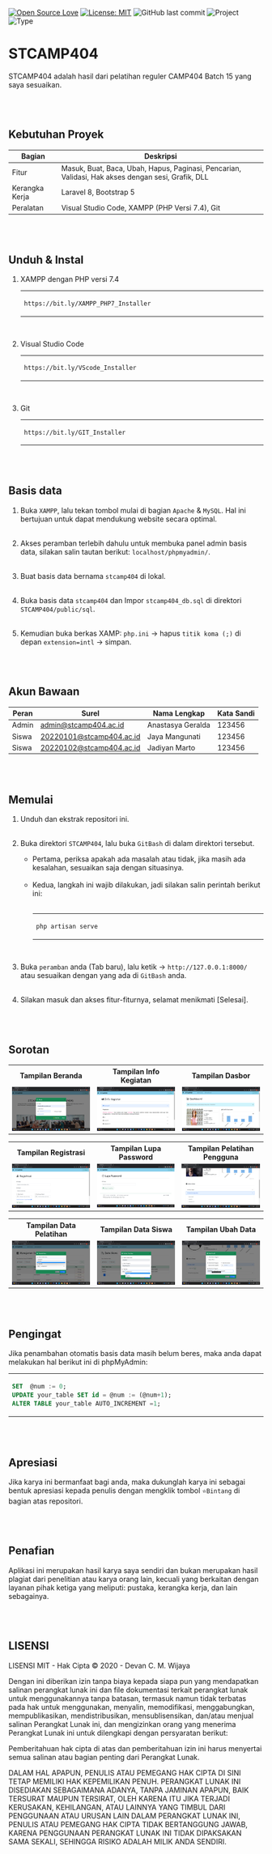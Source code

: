 [![Open Source Love](https://badges.frapsoft.com/os/v1/open-source.svg?style=flat)](https://github.com/ellerbrock/open-source-badges/)
[![License: MIT](https://img.shields.io/badge/License-MIT-blue.svg?logo=github&color=%23F7DF1E)](https://opensource.org/licenses/MIT)
![GitHub last commit](https://img.shields.io/github/last-commit/dcmwijaya/STCAMP404?logo=Codeforces&logoColor=white&color=%23F7DF1E)
![Project](https://img.shields.io/badge/Project-Website-light.svg?style=flat&logo=googlechrome&logoColor=white&color=%23F7DF1E)
![Type](https://img.shields.io/badge/Type-Course-light.svg?style=flat&logo=gitbook&logoColor=white&color=%23F7DF1E)

# STCAMP404
<p>STCAMP404 adalah hasil dari pelatihan reguler CAMP404 Batch 15 yang saya sesuaikan.</p>

<br><br>

## Kebutuhan Proyek
| Bagian | Deskripsi |
| --- | --- |
| Fitur | Masuk, Buat, Baca, Ubah, Hapus, Paginasi, Pencarian, Validasi, Hak akses dengan sesi, Grafik, DLL |
| Kerangka Kerja | Laravel 8, Bootstrap 5 |
| Peralatan | Visual Studio Code, XAMPP (PHP Versi 7.4), Git |

<br><br>

## Unduh & Instal
1. XAMPP dengan PHP versi 7.4

   <table><tr><td width="810">

   ```
   https://bit.ly/XAMPP_PHP7_Installer
   ```

   </td></tr></table><br>

2. Visual Studio Code

   <table><tr><td width="810">

   ```
   https://bit.ly/VScode_Installer
   ```

   </td></tr></table><br>

3. Git

   <table><tr><td width="810">

   ```
   https://bit.ly/GIT_Installer
   ```

   </td></tr></table>

<br><br>

## Basis data
1. Buka ``` XAMPP ```, lalu tekan tombol mulai di bagian ``` Apache ``` & ``` MySQL ```. Hal ini bertujuan untuk dapat mendukung website secara optimal.<br><br>

2. Akses peramban terlebih dahulu untuk membuka panel admin basis data, silakan salin tautan berikut: ``` localhost/phpmyadmin/ ```.<br><br>

3. Buat basis data bernama ``` stcamp404 ``` di lokal.<br><br>

4. Buka basis data ``` stcamp404 ``` dan Impor ``` stcamp404_db.sql ``` di direktori ``` STCAMP404/public/sql ```.<br><br>

5. Kemudian buka berkas XAMP: ``` php.ini ``` -> hapus ``` titik koma (;) ``` di depan ``` extension=intl ``` -> simpan.

<br><br>

## Akun Bawaan
| Peran | Surel | Nama Lengkap | Kata Sandi |
| --- | --- | --- | --- |
| Admin | admin@stcamp404.ac.id | Anastasya Geralda | 123456 |
| Siswa | 20220101@stcamp404.ac.id | Jaya Mangunati | 123456 |
| Siswa | 20220102@stcamp404.ac.id | Jadiyan Marto | 123456 |

<br><br>

## Memulai
1. Unduh  dan ekstrak repositori ini.<br><br>

2. Buka direktori ``` STCAMP404 ```, lalu buka ``` GitBash ``` di dalam direktori tersebut.
   <ul>
       <li>Pertama, periksa apakah ada masalah atau tidak, jika masih ada kesalahan, sesuaikan saja dengan situasinya.</li><br>
       <li>Kedua, langkah ini wajib dilakukan, jadi silakan salin perintah berikut ini:<br><br></li>
       
   <table><tr><td width="780">
     
   ````bash
   php artisan serve
   ````

   </td></tr></table>
   </ul><br>
   
3. Buka ``` peramban ``` anda (Tab baru), lalu ketik -> ``` http://127.0.0.1:8000/ ``` atau sesuaikan dengan yang ada di ``` GitBash ``` anda.<br><br>

4. Silakan masuk dan akses fitur-fiturnya, selamat menikmati [Selesai].

<br><br>

## Sorotan
<table>
<tr>
<th width="280">Tampilan Beranda</th>
<th width="280">Tampilan Info Kegiatan</th>
<th width="280">Tampilan Dasbor</th>
</tr>
<tr>
<td><img src="documentation/Home.jpg" alt="home"></td>
<td><img src="documentation/Activity Information.jpg" alt="activity-information"></td>
<td><img src="documentation/Dashboard.jpg" alt="dashboard"></td>
</tr>
</table>
<table>
<tr>
<th width="280">Tampilan Registrasi</th>
<th width="280">Tampilan Lupa Password</th>
<th width="280">Tampilan Pelatihan Pengguna</th>
</tr>
<tr>
<td><img src="documentation/Registration.jpg" alt="registration"></td>
<td><img src="documentation/Forgot Password.jpg" alt="forgot-password"></td>
<td><img src="documentation/User Training.jpg" alt="user-training"></td>
</tr></table>
<table>
<tr>
<th width="280">Tampilan Data Pelatihan</th>
<th width="280">Tampilan Data Siswa</th>
<th width="280">Tampilan Ubah Data</th>
</tr>
<tr>
<td><img src="documentation/Training Data.jpg" alt="training-data"></td>
<td><img src="documentation/Student Data.jpg" alt="student-data"></td>
<td><img src="documentation/Change Data.jpg" alt="change-data"></td>
</tr></table>

<br><br>

## Pengingat
<p>Jika penambahan otomatis basis data masih belum beres, maka anda dapat melakukan hal berikut ini di phpMyAdmin:</p>

<table><tr><td width="840">

```sql
SET  @num := 0;
UPDATE your_table SET id = @num := (@num+1);
ALTER TABLE your_table AUTO_INCREMENT =1;
```

</td></tr></table>

<br><br>

## Apresiasi
Jika karya ini bermanfaat bagi anda, maka dukunglah karya ini sebagai bentuk apresiasi kepada penulis dengan mengklik tombol ``` ⭐Bintang ``` di bagian atas repositori.

<br><br>

## Penafian
Aplikasi ini merupakan hasil karya saya sendiri dan bukan merupakan hasil plagiat dari penelitian atau karya orang lain, kecuali yang berkaitan dengan layanan pihak ketiga yang meliputi: pustaka, kerangka kerja, dan lain sebagainya.

<br><br>

## LISENSI 
LISENSI MIT - Hak Cipta © 2020 - Devan C. M. Wijaya

Dengan ini diberikan izin tanpa biaya kepada siapa pun yang mendapatkan salinan perangkat lunak ini dan file dokumentasi terkait perangkat lunak untuk menggunakannya tanpa batasan, termasuk namun tidak terbatas pada hak untuk menggunakan, menyalin, memodifikasi, menggabungkan, mempublikasikan, mendistribusikan, mensublisensikan, dan/atau menjual salinan Perangkat Lunak ini, dan mengizinkan orang yang menerima Perangkat Lunak ini untuk dilengkapi dengan persyaratan berikut:

Pemberitahuan hak cipta di atas dan pemberitahuan izin ini harus menyertai semua salinan atau bagian penting dari Perangkat Lunak.

DALAM HAL APAPUN, PENULIS ATAU PEMEGANG HAK CIPTA DI SINI TETAP MEMILIKI HAK KEPEMILIKAN PENUH. PERANGKAT LUNAK INI DISEDIAKAN SEBAGAIMANA ADANYA, TANPA JAMINAN APAPUN, BAIK TERSURAT MAUPUN TERSIRAT, OLEH KARENA ITU JIKA TERJADI KERUSAKAN, KEHILANGAN, ATAU LAINNYA YANG TIMBUL DARI PENGGUNAAN ATAU URUSAN LAIN DALAM PERANGKAT LUNAK INI, PENULIS ATAU PEMEGANG HAK CIPTA TIDAK BERTANGGUNG JAWAB, KARENA PENGGUNAAN PERANGKAT LUNAK INI TIDAK DIPAKSAKAN SAMA SEKALI, SEHINGGA RISIKO ADALAH MILIK ANDA SENDIRI.
